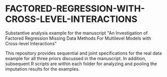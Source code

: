 # FACTORED-REGRESSION-WITH-CROSS-LEVEL-INTERACTIONS
Substantive analysis example for the manuscript "An Investigation of Factored Regression Missing Data Methods For Multilevel Models with Cross-level Interactions"


This repository provides sequential and joint specifications for the real data example for all three priors discussed in the manuscript. In addition, subsequent R scripts are within each folder for analyzing and pooling the imputation results for the examples.
